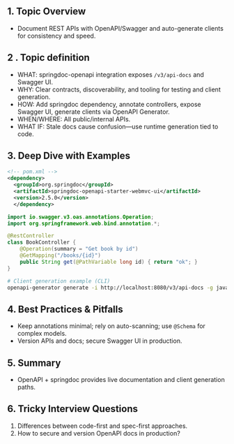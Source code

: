 ## 1. Topic Overview

- Document REST APIs with OpenAPI/Swagger and auto-generate clients for consistency and speed.

## 2 . Topic definition

- WHAT: springdoc-openapi integration exposes `/v3/api-docs` and Swagger UI.
- WHY: Clear contracts, discoverability, and tooling for testing and client generation.
- HOW: Add springdoc dependency, annotate controllers, expose Swagger UI, generate clients via OpenAPI Generator.
- WHEN/WHERE: All public/internal APIs.
- WHAT IF: Stale docs cause confusion—use runtime generation tied to code.

## 3. Deep Dive with Examples

```xml
<!-- pom.xml -->
<dependency>
  <groupId>org.springdoc</groupId>
  <artifactId>springdoc-openapi-starter-webmvc-ui</artifactId>
  <version>2.5.0</version>
  </dependency>
```

```java
import io.swagger.v3.oas.annotations.Operation;
import org.springframework.web.bind.annotation.*;

@RestController
class BookController {
    @Operation(summary = "Get book by id")
    @GetMapping("/books/{id}")
    public String get(@PathVariable long id) { return "ok"; }
}
```

```bash
# Client generation example (CLI)
openapi-generator generate -i http://localhost:8080/v3/api-docs -g java -o client
```

## 4. Best Practices & Pitfalls

- Keep annotations minimal; rely on auto-scanning; use `@Schema` for complex models.
- Version APIs and docs; secure Swagger UI in production.

## 5. Summary

- OpenAPI + springdoc provides live documentation and client generation paths.

## 6. Tricky Interview Questions

1. Differences between code-first and spec-first approaches.
2. How to secure and version OpenAPI docs in production?

